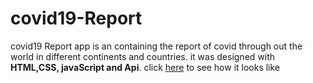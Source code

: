 # covid19-Report
covid19 Report app is an containing the report of covid through out the world in different continents and countries.
it was designed with **HTML,CSS, javaScript and Api**. click [here](maxwizardth.github.io/covid19-Report) to see how it looks like
